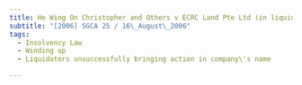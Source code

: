 ```yaml
---
title: Ho Wing On Christopher and Others v ECRC Land Pte Ltd (in liquidation)
subtitle: "[2006] SGCA 25 / 16\_August\_2006"
tags:
  - Insolvency Law
  - Winding up
  - Liquidators unsuccessfully bringing action in company\'s name

---
```


